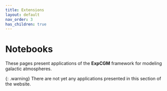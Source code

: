 ```yaml
---
title: Extensions
layout: default
nav_order: 3
has_children: true
---
```


# Notebooks

These pages present applications of the **ExpCGM** framework for modeling galactic atmospheres.

{: .warning}
There are not yet any applications presented in this section of the website.
